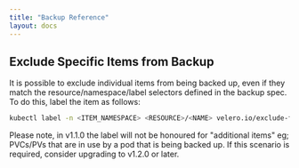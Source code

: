 ```yaml
---
title: "Backup Reference"
layout: docs
---
```


## Exclude Specific Items from Backup

It is possible to exclude individual items from being backed up, even if they match the resource/namespace/label selectors defined in the backup spec. To do this, label the item as follows:

```bash
kubectl label -n <ITEM_NAMESPACE> <RESOURCE>/<NAME> velero.io/exclude-from-backup=true
```

Please note, in v1.1.0 the label will not be honoured for "additional items" eg; PVCs/PVs that are in use by a pod that is being backed up. If this scenario is required, consider upgrading to v1.2.0 or later.
